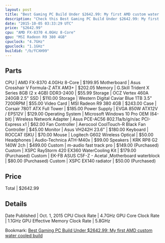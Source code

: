 ```yaml
---
layout: post
title: "Best Gaming PC Build Under $2642.99: My first AMD custom water cooled build"
description: "Check this Best Gaming PC Build Under $2642.99: My first AMD custom water cooled build. CPU: AMD FX-8370 4.0GHz 8-Core, Motherboard: Asus Crosshair V Formula-Z ATX AM3+, M"
date: "2015-10-05 03:33:29 UTC"
price: "$2642.99"
cpu: "AMD FX-8370 4.0GHz 8-Core"
gpu: "MSI Radeon R9 380 4GB"
cpuclock: "4.7GHz"
gpuclock: "1.1GHz"
buildid: "/b/fCXH99"
---
```


## Parts

CPU | AMD FX-8370 4.0GHz 8-Core | $199.95
Motherboard | Asus Crosshair V Formula-Z ATX AM3+ | $202.05
Memory | G.Skill Trident X Series 8GB (2 x 4GB) DDR3-2400 | $55.99
Storage | OCZ Vertex 460A 240GB 2.5" SSD | $110.00
Storage | Western Digital Caviar Blue 1TB 3.5" 7200RPM | $55.00
Video Card | MSI Radeon R9 380 4GB | $243.00
Case | Corsair 780T ATX Full Tower | $185.00
Power Supply | EVGA 850W ATX12V / EPS12V | $129.00
Operating System | Microsoft Windows 10 Pro OEM (64-bit) | 
Wireless Network Adapter | Asus PCE-AC56 802.11a/b/g/n/ac PCI-Express x1 | $62.00
Fan Controller | Aerocool CoolTouch-R Black Fan Controller | $45.00
Monitor | Asus VH242H 23.6" | $180.00
Keyboard | ROCCAT ISKU | $70.00
Mouse | Logitech G602 Wireless Optical | $50.00
Headphones | Audio-Technica ATH-M40x | $99.00
Speakers | KRK RP8 G2 140W 2ch | $499.00
Custom | m-audio fast track pro | $149.00 (Purchased)
Custom | XSPC RayStorm 420 EX360 WaterCooling Kit | $179.00 (Purchased)
Custom | EK-FB ASUS C5F-Z - Acetal ,Motherboard waterblock | $80.00 (Purchased)
Custom | XSPC EX140 radiator | $50.00 (Purchased)

## Price

Total | $2642.99

## Details

Date Published | Oct. 1, 2015
CPU Clock Rate | 4.7GHz
GPU Core Clock Rate | 1.1GHz
GPU Effective Memory Clock Rate | 5.8GHz

Bookmark: [Best Gaming PC Build Under $2642.99: My first AMD custom water cooled build](http://pcbuilders.github.io/2015/10/05/best-gaming-pc-build-under-2642-dollars-dot-99-my-first-amd-custom-water-cooled-build/)
